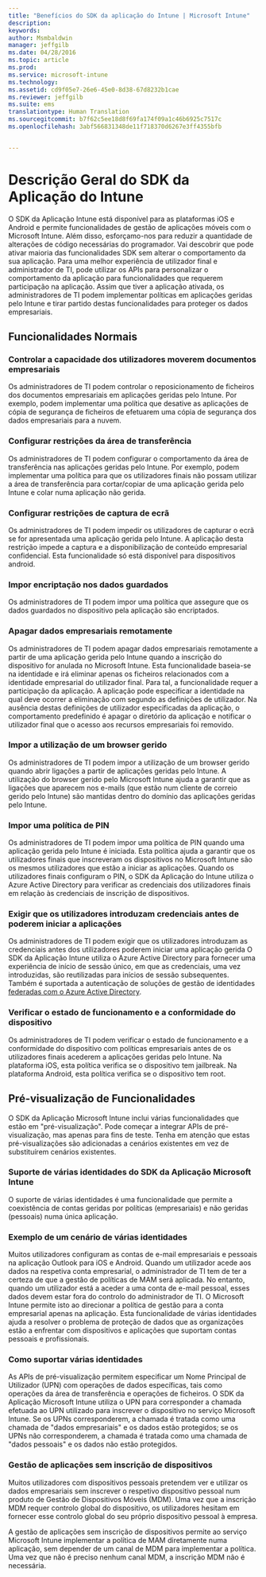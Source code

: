 ```yaml
---
title: "Benefícios do SDK da aplicação do Intune | Microsoft Intune"
description: 
keywords: 
author: Msmbaldwin
manager: jeffgilb
ms.date: 04/28/2016
ms.topic: article
ms.prod: 
ms.service: microsoft-intune
ms.technology: 
ms.assetid: cd9f05e7-26e6-45e0-8d38-67d8232b1cae
ms.reviewer: jeffgilb
ms.suite: ems
translationtype: Human Translation
ms.sourcegitcommit: b7f62c5ee18d8f69fa174f09a1c46b6925c7517c
ms.openlocfilehash: 3abf566831348de11f718370d6267e3ff4355bfb


---
```


# Descrição Geral do SDK da Aplicação do Intune
O SDK da Aplicação Intune está disponível para as plataformas iOS e Android e permite funcionalidades de gestão de aplicações móveis com o Microsoft Intune. Além disso, esforçamo-nos para reduzir a quantidade de alterações de código necessárias do programador. Vai descobrir que pode ativar maioria das funcionalidades SDK sem alterar o comportamento da sua aplicação. Para uma melhor experiência de utilizador final e administrador de TI, pode utilizar os APIs para personalizar o comportamento da aplicação para funcionalidades que requerem participação na aplicação. Assim que tiver a aplicação ativada, os administradores de TI podem implementar políticas em aplicações geridas pelo Intune e tirar partido destas funcionalidades para proteger os dados empresariais.

## Funcionalidades Normais

### Controlar a capacidade dos utilizadores moverem documentos empresariais
Os administradores de TI podem controlar o reposicionamento de ficheiros dos documentos empresariais em aplicações geridas pelo Intune. Por exemplo, podem implementar uma política que desative as aplicações de cópia de segurança de ficheiros de efetuarem uma cópia de segurança dos dados empresariais para a nuvem.

### Configurar restrições da área de transferência
Os administradores de TI podem configurar o comportamento da área de transferência nas aplicações geridas pelo Intune. Por exemplo, podem implementar uma política para que os utilizadores finais não possam utilizar a área de transferência para cortar/copiar de uma aplicação gerida pelo Intune e colar numa aplicação não gerida.

### Configurar restrições de captura de ecrã
Os administradores de TI podem impedir os utilizadores de capturar o ecrã se for apresentada uma aplicação gerida pelo Intune. A aplicação desta restrição impede a captura e a disponibilização de conteúdo empresarial confidencial. Esta funcionalidade só está disponível para dispositivos android.

### Impor encriptação nos dados guardados
Os administradores de TI podem impor uma política que assegure que os dados guardados no dispositivo pela aplicação são encriptados.

### Apagar dados empresariais remotamente
Os administradores de TI podem apagar dados empresariais remotamente a partir de uma aplicação gerida pelo Intune quando a inscrição do dispositivo for anulada no Microsoft Intune. Esta funcionalidade baseia-se na identidade e irá eliminar apenas os ficheiros relacionados com a identidade empresarial do utilizador final. Para tal, a funcionalidade requer a participação da aplicação. A aplicação pode especificar a identidade na qual deve ocorrer a eliminação com segundo as definições de utilizador. Na ausência destas definições de utilizador especificadas da aplicação, o comportamento predefinido é apagar o diretório da aplicação e notificar o utilizador final que o acesso aos recursos empresariais foi removido.

### Impor a utilização de um browser gerido
Os administradores de TI podem impor a utilização de um browser gerido quando abrir ligações a partir de aplicações geridas pelo Intune. A utilização do browser gerido pelo Microsoft Intune ajuda a garantir que as ligações que aparecem nos e-mails (que estão num cliente de correio gerido pelo Intune) são mantidas dentro do domínio das aplicações geridas pelo Intune.

### Impor uma política de PIN
Os administradores de TI podem impor uma política de PIN quando uma aplicação gerida pelo Intune é iniciada. Esta política ajuda a garantir que os utilizadores finais que inscreveram os dispositivos no Microsoft Intune são os mesmos utilizadores que estão a iniciar as aplicações. Quando os utilizadores finais configuram o PIN, o SDK da Aplicação do Intune utiliza o Azure Active Directory para verificar as credenciais dos utilizadores finais em relação às credenciais de inscrição de dispositivos.

### Exigir que os utilizadores introduzam credenciais antes de poderem iniciar a aplicações
Os administradores de TI podem exigir que os utilizadores introduzam as credenciais antes dos utilizadores poderem iniciar uma aplicação gerida  O SDK da Aplicação Intune utiliza o Azure Active Directory para fornecer uma experiência de início de sessão único, em que as credenciais, uma vez introduzidas, são reutilizadas para inícios de sessão subsequentes. Também é suportada a autenticação de soluções de gestão de identidades [federadas com o Azure Active Directory](https://msdn.microsoft.com/library/azure/jj679342.aspx).

### Verificar o estado de funcionamento e a conformidade do dispositivo
Os administradores de TI podem verificar o estado de funcionamento e a conformidade do dispositivo com políticas empresariais antes de os utilizadores finais acederem a aplicações geridas pelo Intune. Na plataforma iOS, esta política verifica se o dispositivo tem jailbreak. Na plataforma Android, esta política verifica se o dispositivo tem root.

## Pré-visualização de Funcionalidades
O SDK da Aplicação Microsoft Intune inclui várias funcionalidades que estão em "pré-visualização". Pode começar a integrar APIs de pré-visualização, mas apenas para fins de teste. Tenha em atenção que estas pré-visualizações são adicionadas a cenários existentes em vez de substituírem cenários existentes.

### Suporte de várias identidades do SDK da Aplicação Microsoft Intune
O suporte de várias identidades é uma funcionalidade que permite a coexistência de contas geridas por políticas (empresariais) e não geridas (pessoais) numa única aplicação.

### Exemplo de um cenário de várias identidades
Muitos utilizadores configuram as contas de e-mail empresariais e pessoais na aplicação Outlook para iOS e Android. Quando um utilizador acede aos dados na respetiva conta empresarial, o administrador de TI tem de ter a certeza de que a gestão de políticas de MAM será aplicada. No entanto, quando um utilizador está a aceder a uma conta de e-mail pessoal, esses dados devem estar fora do controlo do administrador de TI. O Microsoft Intune permite isto ao direcionar a política de gestão para a conta empresarial apenas na aplicação. Esta funcionalidade de várias identidades ajuda a resolver o problema de proteção de dados que as organizações estão a enfrentar com dispositivos e aplicações que suportam contas pessoais e profissionais.

### Como suportar várias identidades
As APIs de pré-visualização permitem especificar um Nome Principal de Utilizador (UPN) com operações de dados específicas, tais como operações da área de transferência e operações de ficheiros. O SDK da Aplicação Microsoft Intune utiliza o UPN para corresponder a chamada efetuada ao UPN utilizado para inscrever o dispositivo no serviço Microsoft Intune. Se os UPNs corresponderem, a chamada é tratada como uma chamada de "dados empresariais" e os dados estão protegidos; se os UPNs não corresponderem, a chamada é tratada como uma chamada de "dados pessoais" e os dados não estão protegidos.

### Gestão de aplicações sem inscrição de dispositivos
Muitos utilizadores com dispositivos pessoais pretendem ver e utilizar os dados empresariais sem inscrever o respetivo dispositivo pessoal num produto de Gestão de Dispositivos Móveis (MDM). Uma vez que a inscrição MDM requer controlo global do dispositivo, os utilizadores hesitam em fornecer esse controlo global do seu próprio dispositivo pessoal à empresa.

A gestão de aplicações sem inscrição de dispositivos permite ao serviço Microsoft Intune implementar a política de MAM diretamente numa aplicação, sem depender de um canal de MDM para implementar a política. Uma vez que não é preciso nenhum canal MDM, a inscrição MDM não é necessária.




<!--HONumber=Jun16_HO4-->


